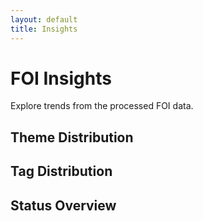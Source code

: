 ```yaml
---
layout: default
title: Insights
---
```


# FOI Insights

Explore trends from the processed FOI data.

## Theme Distribution
<canvas id="themeChart"></canvas>

## Tag Distribution
<canvas id="tagChart"></canvas>

## Status Overview
<canvas id="statusChart"></canvas>

<script src="https://cdn.jsdelivr.net/npm/chart.js"></script>
<script src="/Sheffield_FOI_Webapp/insights.js"></script>

